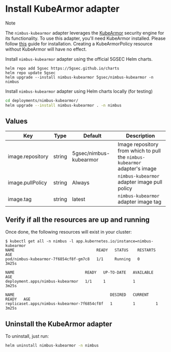 # Install KubeArmor adapter

> [!Note]
> The `nimbus-kubearmor` adapter leverages the [KubeArmor](https://kubearmor.io) security engine for its functionality.
> To use this adapter, you'll need KubeArmor installed. Please
> follow [this](https://github.com/kubearmor/KubeArmor/blob/main/getting-started/deployment_guide.md) guide for
> installation.
> Creating a KubeArmorPolicy resource without KubeArmor will have no effect.

Install `nimbus-kubearmor` adapter using the official 5GSEC Helm charts.

```shell
helm repo add 5gsec https://5gsec.github.io/charts
helm repo update 5gsec
helm upgrade --install nimbus-kubearmor 5gsec/nimbus-kubearmor -n nimbus
```

Install `nimbus-kubearmor` adapter using Helm charts locally (for testing)

```bash
cd deployments/nimbus-kubearmor/
helm upgrade --install nimbus-kubearmor . -n nimbus
```

## Values

| Key              | Type   | Default                | Description                                                                |
|------------------|--------|------------------------|----------------------------------------------------------------------------|
| image.repository | string | 5gsec/nimbus-kubearmor | Image repository from which to pull the `nimbus-kubearmor` adapter's image |
| image.pullPolicy | string | Always                 | `nimbus-kubearmor` adapter image pull policy                               |
| image.tag        | string | latest                 | `nimbus-kubearmor` adapter image tag                                       |

## Verify if all the resources are up and running

Once done, the following resources will exist in your cluster:

```shell
$ kubectl get all -n nimbus -l app.kubernetes.io/instance=nimbus-kubearmor
NAME                                    READY   STATUS    RESTARTS   AGE
pod/nimbus-kubearmor-7f6854cf8f-gm7c8   1/1     Running   0          3m25s

NAME                               READY   UP-TO-DATE   AVAILABLE   AGE
deployment.apps/nimbus-kubearmor   1/1     1            1           3m25s

NAME                                          DESIRED   CURRENT   READY   AGE
replicaset.apps/nimbus-kubearmor-7f6854cf8f   1         1         1       3m25s
```

## Uninstall the KubeArmor adapter

To uninstall, just run:

```bash
helm uninstall nimbus-kubearmor -n nimbus
```
